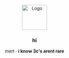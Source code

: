 <br />
<div align="center">
  <a href="https://github.com/othneildrew/Best-README-Template">
    <img src="images/logo.png" alt="Logo" width="80" height="80">
  </a>

  <h3 align="center">hi</h3>

  <p align="center">
    mert
    ·
    <strong>i know 3c's arent rare
  


  </p>
</div>
